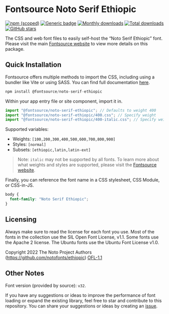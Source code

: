 # Fontsource Noto Serif Ethiopic

[![npm (scoped)](https://img.shields.io/npm/v/@fontsource/noto-serif-ethiopic?color=brightgreen)](https://www.npmjs.com/package/@fontsource/noto-serif-ethiopic) [![Generic badge](https://img.shields.io/badge/fontsource-passing-brightgreen)](https://github.com/fontsource/fontsource) [![Monthly downloads](https://badgen.net/npm/dm/@fontsource/noto-serif-ethiopic)](https://github.com/fontsource/fontsource) [![Total downloads](https://badgen.net/npm/dt/@fontsource/noto-serif-ethiopic)](https://github.com/fontsource/fontsource) [![GitHub stars](https://img.shields.io/github/stars/fontsource/fontsource.svg?style=social&label=Star)](https://github.com/fontsource/fontsource/stargazers)

The CSS and web font files to easily self-host the “Noto Serif Ethiopic” font. Please visit the main [Fontsource website](https://fontsource.org/fonts/noto-serif-ethiopic) to view more details on this package.

## Quick Installation

Fontsource offers multiple methods to import the CSS, including using a bundler like Vite or using SASS. You can find full documentation [here](https://fontsource.org/docs/getting-started/introduction).

```javascript
npm install @fontsource/noto-serif-ethiopic
```

Within your app entry file or site component, import it in.

```javascript
import "@fontsource/noto-serif-ethiopic"; // Defaults to weight 400
import "@fontsource/noto-serif-ethiopic/400.css"; // Specify weight
import "@fontsource/noto-serif-ethiopic/400-italic.css"; // Specify weight and style
```

Supported variables:
- Weights: `[100,200,300,400,500,600,700,800,900]`
- Styles: `[normal]`
- Subsets: `[ethiopic,latin,latin-ext]`

> Note: `italic` may not be supported by all fonts. To learn more about what weights and styles are supported, please visit the [Fontsource website](https://fontsource.org/fonts/noto-serif-ethiopic).

Finally, you can reference the font name in a CSS stylesheet, CSS Module, or CSS-in-JS.

```css
body {
  font-family: "Noto Serif Ethiopic";
}
```

## Licensing
Always make sure to read the license for each font you use. Most of the fonts in the collection use the SIL Open Font License, v1.1. Some fonts use the Apache 2 license. The Ubuntu fonts use the Ubuntu Font License v1.0.

Copyright 2022 The Noto Project Authors (https://github.com/notofonts/ethiopic)
[OFL-1.1](https://openfontlicense.org)

## Other Notes
Font version (provided by source): `v32`.

If you have any suggestions or ideas to improve the performance of font loading or expand the existing library, feel free to star and contribute to this repository. You can share your suggestions or ideas by creating an [issue](https://github.com/fontsource/fontsource/issues).